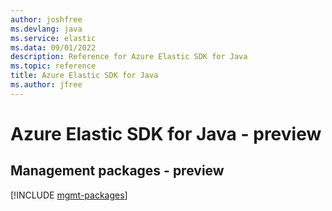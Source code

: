 ```yaml
---
author: joshfree
ms.devlang: java
ms.service: elastic
ms.data: 09/01/2022
description: Reference for Azure Elastic SDK for Java
ms.topic: reference
title: Azure Elastic SDK for Java
ms.author: jfree
---
```

# Azure Elastic SDK for Java - preview

## Management packages - preview
[!INCLUDE [mgmt-packages](elastic-mgmt-index.md)]